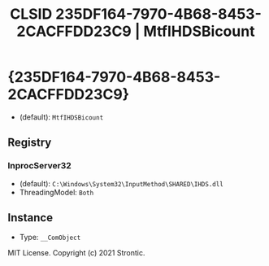 ﻿---
title: "CLSID 235DF164-7970-4B68-8453-2CACFFDD23C9 | MtfIHDSBicount"
excerpt: What is COM-Object CLSID 235DF164-7970-4B68-8453-2CACFFDD23C9?
---

# {235DF164-7970-4B68-8453-2CACFFDD23C9}

* (default): `MtfIHDSBicount`

## Registry


### InprocServer32

* (default): `C:\Windows\System32\InputMethod\SHARED\IHDS.dll`
* ThreadingModel: `Both`

## Instance

* Type: `__ComObject`

MIT License. Copyright (c) 2021 Strontic.


